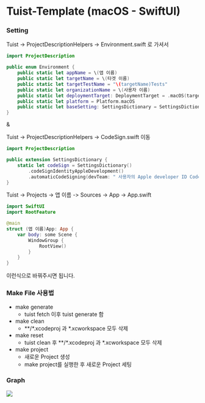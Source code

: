 # Tuist-Template (macOS - SwiftUI)
### Setting
Tuist -> ProjectDescriptionHelpers -> Environment.swift
로 가셔서 
```swift
import ProjectDescription

public enum Environment {
    public static let appName = \(앱 이름)
    public static let targetName = \(타겟 이름)
    public static let targetTestName = "\(targetName)Tests"
    public static let organizationName = \(사용자 이름)
    public static let deploymentTarget: DeploymentTarget = .macOS(targetVersion: "11.0")
    public static let platform = Platform.macOS
    public static let baseSetting: SettingsDictionary = SettingsDictionary()
}
```
& 

Tuist -> ProjectDescriptionHelpers -> CodeSign.swift 이동
```swift
import ProjectDescription

public extension SettingsDictionary {
    static let codeSign = SettingsDictionary()
        .codeSignIdentityAppleDevelopment()
        .automaticCodeSigning(devTeam: " 사용자의 Apple developer ID Code")
}
```

Tuist -> Projects -> 앱 이름 -> Sources -> App -> App.swift
```swift
import SwiftUI
import RootFeature

@main
struct (앱 이름)App: App {
    var body: some Scene {
        WindowGroup {
            RootView()
        }
    }
}
```

이런식으로 바꿔주시면 됩니다.

### Make File 사용법
- make generate
    - tuist fetch 이후 tuist generate 함
- make clean
    - **/*.xcodeproj 과 *.xcworkspace 모두 삭제
- make reset
    - tuist clean 후 **/*.xcodeproj 과 *.xcworkspace 모두 삭제
- make project
    - 새로운 Project 생성 
    - make project를 실행한 후 새로운 Project 세팅

### Graph

<img src = "https://user-images.githubusercontent.com/68891494/199053153-75e52cfd-1103-4447-8a52-03e2cddc0120.png">
